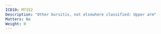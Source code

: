 ```yaml
---
ICD10: M7152
Description: "Other bursitis, not elsewhere classified: Upper arm"
Matters: No
Weight: 0
---
```

